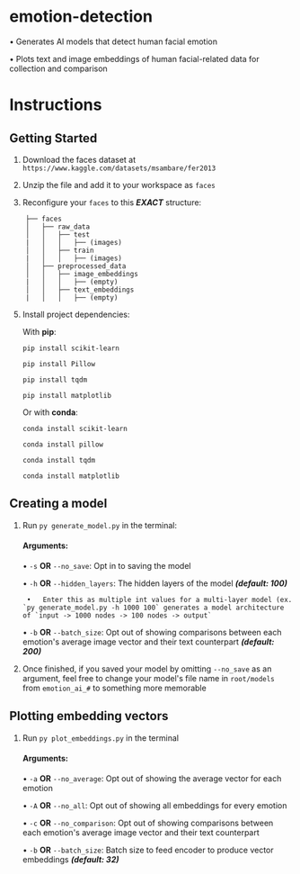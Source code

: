 
# emotion-detection

•	Generates AI models that detect human facial emotion

•	Plots text and image embeddings of human facial-related data for collection and comparison

  

# Instructions
## Getting Started

1. Download the faces dataset at `https://www.kaggle.com/datasets/msambare/fer2013`

  

2. Unzip the file and add it to your workspace as `faces`



3. Reconfigure your `faces` to this ***EXACT*** structure:
   
```
	├── faces
	│   ├── raw_data
	│   │   ├── test
	|   │   │   ├── (images)
	│   │   ├── train
	|   │   │   ├── (images)
	│   ├── preprocessed_data
	│   │   ├── image_embeddings
	|   │   │   ├── (empty)
	│   │   ├── text_embeddings
	|   │   │   ├── (empty)
 ```

5. Install project dependencies:

	With **pip**:
	
	```pip install scikit-learn```
	
	```pip install Pillow```
	
	```pip install tqdm```
	
	```pip install matplotlib```
	
	Or with **conda**:
	
	```conda install scikit-learn```
	
	```conda install pillow```
	
	```conda install tqdm```
	
	```conda install matplotlib```

## Creating a model

1. Run `py generate_model.py` in the terminal:

	#### Arguments:
	•	`-s` **OR** `--no_save`: Opt in to saving the model
	
	•	`-h` **OR** `--hidden_layers`: The hidden layers of the model ***(default: 100)***

		•	Enter this as multiple int values for a multi-layer model (ex. `py generate_model.py -h 1000 100` generates a model architecture of `input -> 1000 nodes -> 100 nodes -> output`
	
	•	`-b` **OR** `--batch_size`: Opt out of showing comparisons between each emotion's average image vector and their text counterpart ***(default: 200)***


3. Once finished, if you saved your model by omitting `--no_save` as an argument, feel free to change your model's file name in `root/models` from `emotion_ai_#` to something more memorable

## Plotting embedding vectors

1. Run `py plot_embeddings.py` in the terminal

	#### Arguments:
	•	`-a` **OR** `--no_average`: Opt out of showing the average vector for each emotion
	
	•	`-A` **OR** `--no_all`: Opt out of showing all embeddings for every emotion
	
	•	`-c` **OR** `--no_comparison`: Opt out of showing comparisons between each emotion's average image vector and their text counterpart

	•	`-b` **OR** `--batch_size`: Batch size to feed encoder to produce vector embeddings ***(default: 32)***
